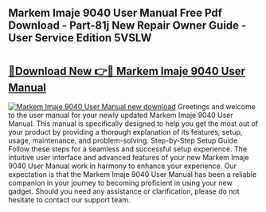 ## Markem Imaje 9040 User Manual Free Pdf Download - Part-81j New Repair Owner Guide - User Service Edition 5VSLW

# <h2><a href="http://cf26017.oget.top/?id=Markem+Imaje+9040+User+Manual">🔗Download New 👉🔴 Markem Imaje 9040 User Manual</a></h2>

[![Markem Imaje 9040 User Manual new download](https://i.imgur.com/5g1atiW.png)](http://cf26017.oget.top/?id=Markem+Imaje+9040+User+Manual)
Greetings and welcome to the user manual for your newly updated Markem Imaje 9040 User Manual. This manual is specifically designed to help you get the most out of your product by providing a thorough explanation of its features, setup, usage, maintenance, and problem-solving. Step-by-Step Setup Guide Follow these steps for a seamless and successful setup experience. The intuitive user interface and advanced features of your new Markem Imaje 9040 User Manual work in harmony to enhance your experience. Our expectation is that the Markem Imaje 9040 User Manual has been a reliable companion in your journey to becoming proficient in using your new gadget. Should you need any assistance or clarification, please do not hesitate to contact our support team.
